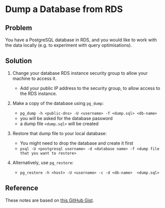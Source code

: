 # Dump a Database from RDS

## Problem

You have a PostgreSQL database in RDS, and you would like to work with the data locally (e.g. to experiment with query optimisations).

## Solution

1. Change your database RDS instance security group to allow your machine to access it.
    * Add your public IP address to the security group, to allow access to the RDS instance.

2. Make a copy of the database using `pg_dump`:
    * `pg_dump -h <public-dns> -U <username> -f <dump.sql> <db-name>`
    * you will be asked for the database password
    * a dump file `<dump.sql>` will be created

3. Restore that dump file to your local database:
    * You might need to drop the database and create it first
    * `psql -U <postgresql username> -d <database name> -f <dump file that you want to restore>`

4. Alternatively, use `pg_restore`:
    * `pg_restore -h <host> -U <username> -c -d <db-name>  <dump.sql>`

## Reference

These notes are based on [this GitHub Gist](https://gist.github.com/syafiqfaiz/5273cd41df6f08fdedeb96e12af70e3b).
